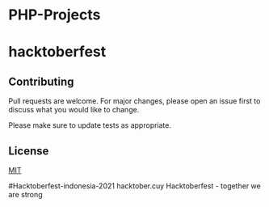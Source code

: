 # PHP-Projects
# hacktoberfest

## Contributing
Pull requests are welcome. For major changes, please open an issue first to discuss what you would like to change.

Please make sure to update tests as appropriate.

## License
[MIT](https://choosealicense.com/licenses/mit/)

#Hacktoberfest-indonesia-2021
hacktober.cuy
Hacktoberfest - together we are strong
